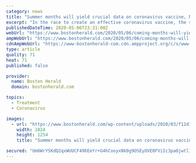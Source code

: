 ```yaml
---
category: news
title: "Summer months will yield crucial data on coronavirus vaccine, Moderna exec says"
excerpt: "In the race to create an effective coronavirus vaccine, the summer months should provide crucial data on the potential benefits of the highly-regarded vaccine being developed by Cambridge-based"
publishedDateTime: 2020-05-06T23:31:00Z
webUrl: "https://www.bostonherald.com/2020/05/06/coming-months-will-yield-crucial-data-on-coronavirus-vaccine-top-executive-says/"
ampWebUrl: "https://www.bostonherald.com/2020/05/06/coming-months-will-yield-crucial-data-on-coronavirus-vaccine-top-executive-says/amp/"
cdnAmpWebUrl: "https://www-bostonherald-com.cdn.ampproject.org/c/s/www.bostonherald.com/2020/05/06/coming-months-will-yield-crucial-data-on-coronavirus-vaccine-top-executive-says/amp/"
type: article
quality: 71
heat: 71
published: false

provider:
  name: Boston Herald
  domain: bostonherald.com

topics:
  - Treatment
  - Coronavirus

images:
  - url: "https://www.bostonherald.com/wp-content/uploads/2020/03/f11d140333094a88937ded61e31888f3.jpg?w=1024&h=1254"
    width: 1024
    height: 1254
    title: "Summer months will yield crucial data on coronavirus vaccine, Moderna exec says"

secured: "Um6WrYSKdQ2qxWUUCF496EeYr+G4hCooyxNk0g9OSEyOVE0FViIc3paOjwtl12X+Sfu2bLuLKQB+pp0uKckylsPnjrvKIOo8G2Fwa4O+jg1E0+uZjd40SaFHSJERHvMF1JhWP4RdOyuzioKlhUfoXavgukbcKkaxNp8WDX9G8DhzZOKthKxALHBx90IUzzXFjrbPfCLRSDo6eHYnyZDjAXJCqptAm4ZS2ejukqgFHZqGSVvs74BqancSoIhMTF7Le4qCvOdFFRHGADFLUxPPhvNLny8q8RxqbMu6Ra3sTUn/iyhnSUV89NRC6uT3c+xjCsSSlWXdHoj9u0fPfibHQBOkOmDIwL2tLuyvxUZVj9fdEDFsoOglDvWYgFsBnF9QgPt9ksx5kRMNlAAAKj/QR6F85z5URoCI2M2DggEdN7m3V5WxDMK8ZKStMX410K3if/U2sCKneuU2yBOKXqyPNXK4WV4crj/9BzIzVcrt4DY=;oZDZMtF4yb1Qrn2Jrqp4EA=="
---
```


